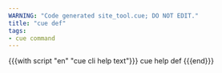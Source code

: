 ```yaml
---
WARNING: "Code generated site_tool.cue; DO NOT EDIT."
title: "cue def"
tags:
- cue command
---
```


{{{with script "en" "cue cli help text"}}}
cue help def
{{{end}}}
